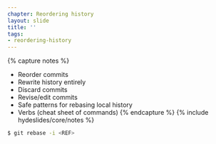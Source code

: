 ```yaml
---
chapter: Reordering history
layout: slide
title: ''
tags:
- reordering-history
---
```


{% capture notes %}
* Reorder commits
* Rewrite history entirely
* Discard commits
* Revise/edit commits
* Safe patterns for rebasing local history
* Verbs (cheat sheet of commands)
{% endcapture %}
{% include hydeslides/core/notes %}

```bash
$ git rebase -i <REF>
```
